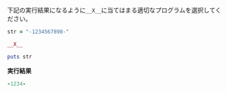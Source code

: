 下記の実行結果になるように`__X__`に当てはまる適切なプログラムを選択してください。

```ruby
str = "-1234567890-"

__X__

puts str
```

**実行結果**

```ruby
-1234-
```